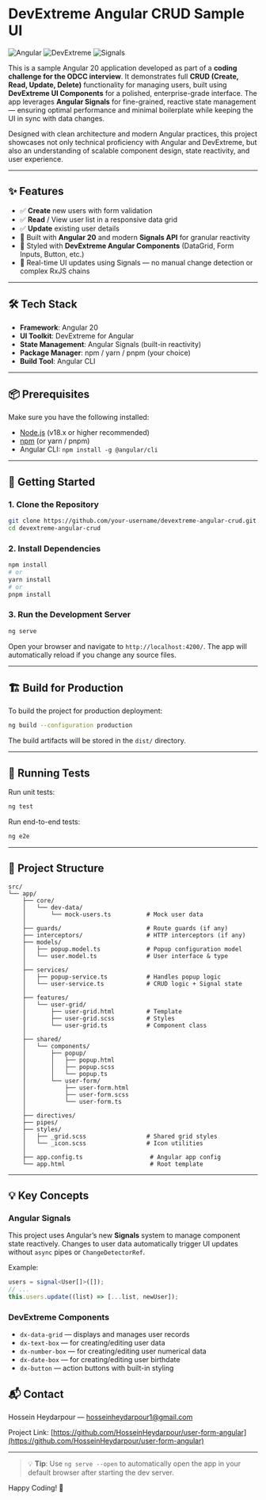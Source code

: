 # DevExtreme Angular CRUD Sample UI

![Angular](https://img.shields.io/badge/Angular-20.0.0-red?logo=angular)
![DevExtreme](https://img.shields.io/badge/DevExtreme-UI_Components-blue)
![Signals](https://img.shields.io/badge/Angular_Signals-Reactive_State-orange)

This is a sample Angular 20 application developed as part of a **coding challenge for the ODCC interview**. It demonstrates full **CRUD (Create, Read, Update, Delete)** functionality for managing users, built using **DevExtreme UI Components** for a polished, enterprise-grade interface. The app leverages **Angular Signals** for fine-grained, reactive state management — ensuring optimal performance and minimal boilerplate while keeping the UI in sync with data changes.

Designed with clean architecture and modern Angular practices, this project showcases not only technical proficiency with Angular and DevExtreme, but also an understanding of scalable component design, state reactivity, and user experience.

---

## ✨ Features

- ✅ **Create** new users with form validation
- ✅ **Read** / View user list in a responsive data grid
- ✅ **Update** existing user details
- 🚀 Built with **Angular 20** and modern **Signals API** for granular reactivity
- 💄 Styled with **DevExtreme Angular Components** (DataGrid, Form Inputs, Button, etc.)
- 🔄 Real-time UI updates using Signals — no manual change detection or complex RxJS chains

---

## 🛠️ Tech Stack

- **Framework**: Angular 20
- **UI Toolkit**: DevExtreme for Angular
- **State Management**: Angular Signals (built-in reactivity)
- **Package Manager**: npm / yarn / pnpm (your choice)
- **Build Tool**: Angular CLI

---

## 📦 Prerequisites

Make sure you have the following installed:

- [Node.js](https://nodejs.org/) (v18.x or higher recommended)
- [npm](https://www.npmjs.com/) (or yarn / pnpm)
- Angular CLI: `npm install -g @angular/cli`

---

## 🚀 Getting Started

### 1. Clone the Repository

```bash
git clone https://github.com/your-username/devextreme-angular-crud.git
cd devextreme-angular-crud
```

### 2. Install Dependencies

```bash
npm install
# or
yarn install
# or
pnpm install
```

### 3. Run the Development Server

```bash
ng serve
```

Open your browser and navigate to `http://localhost:4200/`. The app will automatically reload if you change any source files.

---

## 🏗️ Build for Production

To build the project for production deployment:

```bash
ng build --configuration production
```

The build artifacts will be stored in the `dist/` directory.

---

## 🧪 Running Tests

Run unit tests:

```bash
ng test
```

Run end-to-end tests:

```bash
ng e2e
```

---

## 📁 Project Structure

```
src/
└── app/
    ├── core/
    │   └── dev-data/
    │       └── mock-users.ts          # Mock user data
    │
    ├── guards/                        # Route guards (if any)
    ├── interceptors/                  # HTTP interceptors (if any)
    ├── models/
    │   ├── popup.model.ts             # Popup configuration model
    │   └── user.model.ts              # User interface & type
    │
    ├── services/
    │   ├── popup-service.ts           # Handles popup logic
    │   └── user-service.ts            # CRUD logic + Signal state
    │
    ├── features/
    │   └── user-grid/
    │       ├── user-grid.html         # Template
    │       ├── user-grid.scss         # Styles
    │       └── user-grid.ts           # Component class
    │
    ├── shared/
    │   └── components/
    │       ├── popup/
    │       │   ├── popup.html
    │       │   ├── popup.scss
    │       │   └── popup.ts
    │       └── user-form/
    │           ├── user-form.html
    │           ├── user-form.scss
    │           └── user-form.ts
    │
    ├── directives/
    ├── pipes/
    ├── styles/
    │   ├── _grid.scss                 # Shared grid styles
    │   └── _icon.scss                 # Icon utilities
    │
    ├── app.config.ts                   # Angular app config
    └── app.html                        # Root template
```

---

## 💡 Key Concepts

### Angular Signals

This project uses Angular’s new **Signals** system to manage component state reactively. Changes to user data automatically trigger UI updates without `async` pipes or `ChangeDetectorRef`.

Example:

```ts
users = signal<User[]>([]);
// ...
this.users.update((list) => [...list, newUser]);
```

### DevExtreme Components

- `dx-data-grid` — displays and manages user records
- `dx-text-box` — for creating/editing user data
- `dx-number-box` — for creating/editing user numerical data
- `dx-date-box` — for creating/editing user birthdate
- `dx-button` — action buttons with built-in styling

## 📬 Contact

Hossein Heydarpour — hosseinheydarpour1@gmail.com

Project Link: [https://github.com/HosseinHeydarpour/user-form-angular](https://github.com/HosseinHeydarpour/user-form-angular)

---

> 💡 **Tip**: Use `ng serve --open` to automatically open the app in your default browser after starting the dev server.

Happy Coding! 🎉

